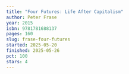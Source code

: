 ```yaml
---
title: "Four Futures: Life After Capitalism"
author: Peter Frase
year: 2015
isbn: 9781781688137
pages: 160
slug: frase-four-futures
started: 2025-05-20
finished: 2025-05-26
pct: 100
stars: 4
---
```



